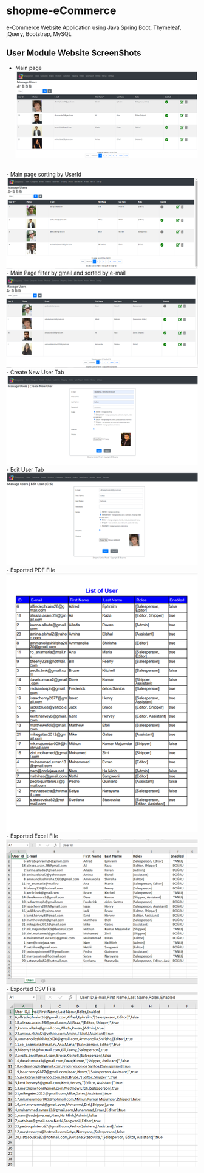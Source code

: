 # shopme-eCommerce
e-Commerce Website Application using Java Spring Boot, Thymeleaf, jQuery, Bootstrap, MySQL

## User Module Website ScreenShots

- Main page
<img src="photos/users.jpg"></img>
<br>
- Main page sorting by UserId
<img src="photos/users_sortingByUserId.jpg"></img>
<br>
- Main Page filter by gmail and sorted by e-mail
<img src="photos/user_filterBy_gmail_sortedBy_email.jpg"></img>
<br>
- Create New User Tab
<img src="photos/create_new_user_tab.jpg"></img>
<br>
- Edit User Tab
<img src="photos/edit_user_tab.jpg"></img>
<br>
- Exported PDF File
<img src="photos/export_pdf.jpg"></img>
<br>
- Exported Excel File
<img src="photos/export_excel.jpg"></img>
<br>
- Exported CSV File
<img src="photos/export_csv.jpg"></img>